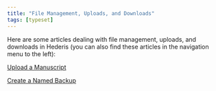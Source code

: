 ```yaml
---
title: "File Management, Uploads, and Downloads"
tags: [typeset]
---
```

 
<html><body><section data-type="chapter" class="hsecchapter" data-hederis-type="hsecchapter" id="intro-file-management" data-pi-attrs="id: intro-file-management; data-tags: typeset;" role="doc-chapter" data-tags="typeset" data-author-name=" " data-book-title=" " title="File Management, Uploads, and Downloads"><p class="hblkp" data-hederis-type="hblkp" id="pdcJkyeqX">Here are some articles dealing with file management, uploads, and downloads in Hederis (you can also find these articles in the navigation menu to the left): </p><p class="hblkp" data-hederis-type="hblkp" id="piU6iUBH4"><a href="{% link _docs/upload-a-manuscript.md %}" class="hspana" data-hederis-type="hspana" id="pnxHirxou">Upload a Manuscript</a></p><p class="hblkp" data-hederis-type="hblkp" id="pzMOpjuMz"><a href="{% link _docs/snapshots.md %}" class="hspana" data-hederis-type="hspana" id="prYC3mlag">Create a Named Backup</a></p></section></body></html>
